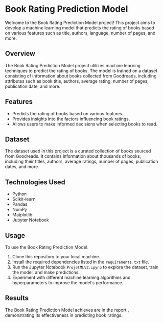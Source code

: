 # Book Rating Prediction Model

Welcome to the Book Rating Prediction Model project! This project aims to develop a machine learning model that predicts the rating of books based on various features such as title, authors, language, number of pages, and more.

## Overview

The Book Rating Prediction Model project utilizes machine learning techniques to predict the rating of books. The model is trained on a dataset consisting of information about books collected from Goodreads, including attributes such as book title, authors, average rating, number of pages, publication date, and more.

## Features

- Predicts the rating of books based on various features.
- Provides insights into the factors influencing book ratings.
- Allows users to make informed decisions when selecting books to read.

## Dataset

The dataset used in this project is a curated collection of books sourced from Goodreads. It contains information about thousands of books, including their titles, authors, average ratings, number of pages, publication dates, and more.

## Technologies Used

- Python
- Scikit-learn
- Pandas
- NumPy
- Matplotlib
- Jupyter Notebook

## Usage

To use the Book Rating Prediction Model:

1. Clone this repository to your local machine.
2. Install the required dependencies listed in the `requirements.txt` file.
3. Run the Jupyter Notebook `ProjetMLV2.ipynb` to explore the dataset, train the model, and make predictions.
4. Experiment with different machine learning algorithms and hyperparameters to improve the model's performance.

## Results

The Book Rating Prediction Model achieves are in the report , demonstrating its effectiveness in predicting book ratings.

